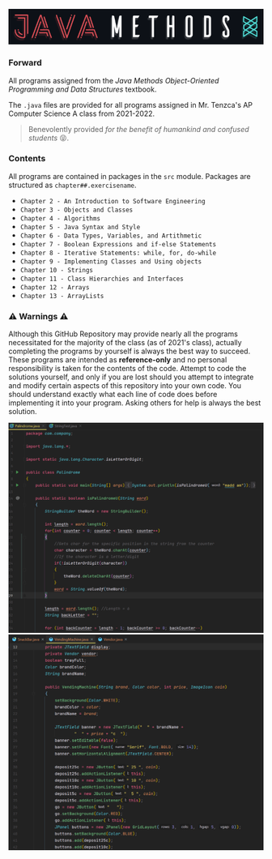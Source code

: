 ![Logo](src/main/res/Logo.png)

### Forward
  All programs assigned from the *Java Methods Object-Oriented Programming and Data Structures* textbook.
  
  The `.java` files are provided for all programs assigned in Mr. Tenzca's AP Computer Science A class from 2021-2022. 
  
  >Benevolently provided *for the benefit of humankind and confused students* 😝.

### Contents
All programs are contained in packages in the `src` module. Packages are structured as `chapter##.exercisename`.
  - `Chapter 2 - An Introduction to Software Engineering`
  - `Chapter 3 - Objects and Classes`
  - `Chapter 4 - Algorithms`
  - `Chapter 5 - Java Syntax and Style`
  - `Chapter 6 - Data Types, Variables, and Artithmetic`
  - `Chapter 7 - Boolean Expressions and if-else Statements`
  - `Chapter 8 - Iterative Statements: while, for, do-while`
  - `Chapter 9 - Implementing Classes and Using objects`
  - `Chapter 10 - Strings`
  - `Chapter 11 - Class Hierarchies and Interfaces`
  - `Chapter 12 - Arrays`
  - `Chapter 13 - ArrayLists`
  
### ⚠ Warnings ⚠
  Although this GitHub Repository may provide nearly all the programs necessitated for the majority of the class (as of 2021's class), actually completing the programs by yourself is always the best way to succeed. These programs are intended as **reference-only** and no personal responsibility is taken for the contents of the code. Attempt to code the solutions yourself, and only if you are lost should you attempt to integrate and modify certain aspects of this repository into your own code. You should understand exactly what each line of code does before implementing it into your program. Asking others for help is always the best solution.
  
![SampleCode](src/main/res/CodeSample.png)
![SampleCode2](src/main/res/CodeSample2.png)
